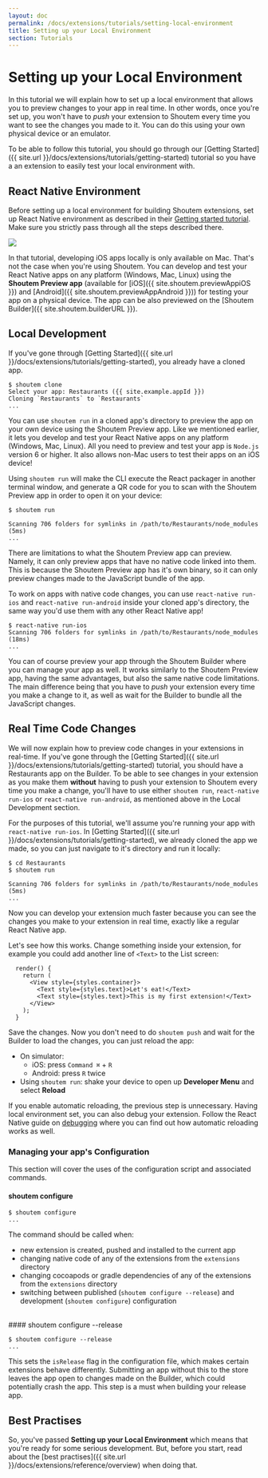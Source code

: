 ```yaml
---
layout: doc
permalink: /docs/extensions/tutorials/setting-local-environment
title: Setting up your Local Environment
section: Tutorials
---
```


# Setting up your Local Environment

In this tutorial we will explain how to set up a local environment that allows you to preview changes to your app in real time. In other words, once you're set up, you won't have to _push_ your extension to Shoutem every time you want to see the changes you made to it. You can do this using your own physical device or an emulator.

To be able to follow this tutorial, you should go through our [Getting Started]({{ site.url }}/docs/extensions/tutorials/getting-started) tutorial so you have a an extension to easily test your local environment with.

## React Native Environment

Before setting up a local environment for building Shoutem extensions, set up React Native environment as described in their [Getting started tutorial](https://facebook.github.io/react-native/docs/getting-started.html). Make sure you strictly pass through all the steps described there.

<p class="image">
<img src='{{ site.url }}/img/tutorials/setting-local-environment/rn-getting-started.png'/>
</p>

In that tutorial, developing iOS apps locally is only available on Mac. That's not the case when you're using Shoutem. You can develop and test your React Native apps on any platform (Windows, Mac, Linux) using the **Shoutem Preview app** (available for [iOS]({{ site.shoutem.previewAppiOS }}) and [Android]({{ site.shoutem.previewAppAndroid }})) for testing your app on a physical device. The app can be also previewed on the [Shoutem Builder]({{ site.shoutem.builderURL }}).

## Local Development

If you've gone through [Getting Started]({{ site.url }}/docs/extensions/tutorials/getting-started), you already have a cloned app.

```ShellSession
$ shoutem clone
Select your app: Restaurants ({{ site.example.appId }})
Cloning `Restaurants` to `Restaurants`
...
```

You can use `shoutem run` in a cloned app's directory to preview the app on your own device using the Shoutem Preview app. Like we mentioned earlier, it lets you develop and test your React Native apps on any platform (Windows, Mac, Linux). All you need to preview and test your app is `Node.js` version 6 or higher. It also allows non-Mac users to test their apps on an iOS device!

Using `shoutem run` will make the CLI execute the React packager in another terminal window, and generate a QR code for you to scan with the Shoutem Preview app in order to open it on your device:

```ShellSession
$ shoutem run

Scanning 706 folders for symlinks in /path/to/Restaurants/node_modules (5ms)
...
```

There are limitations to what the Shoutem Preview app can preview. Namely, it can only preview apps that have no native code linked into them. This is because the Shoutem Preview app has it's own binary, so it can only preview changes made to the JavaScript bundle of the app.

To work on apps with native code changes, you can use `react-native run-ios` and `react-native run-android` inside your cloned app's directory, the same way you'd use them with any other React Native app!

```ShellSession
$ react-native run-ios
Scanning 706 folders for symlinks in /path/to/Restaurants/node_modules (18ms)
...
```

You can of course preview your app through the Shoutem Builder where you can manage your app as well. It works similarly to the Shoutem Preview app, having the same advantages, but also the same native code limitations. The main difference being that you have to _push_ your extension every time you make a change to it, as well as wait for the Builder to bundle all the JavaScript changes.

## Real Time Code Changes

We will now explain how to preview code changes in your extensions in real-time. If you've gone through the [Getting Started]({{ site.url }}/docs/extensions/tutorials/getting-started) tutorial, you should have a Restaurants app on the Builder. To be able to see changes in your extension as you make them **without** having to push your extension to Shoutem every time you make a change, you'll have to use either `shoutem run`, `react-native run-ios` or `react-native run-android`, as mentioned above in the Local Development section.

For the purposes of this tutorial, we'll assume you're running your app with `react-native run-ios`. In [Getting Started]({{ site.url }}/docs/extensions/tutorials/getting-started), we already cloned the app we made, so you can just navigate to it's directory and run it locally:

```ShellSession
$ cd Restaurants
$ shoutem run

Scanning 706 folders for symlinks in /path/to/Restaurants/node_modules (5ms)
...
```

Now you can develop your extension much faster because you can see the changes you make to your extension in real time, exactly like a regular React Native app.

Let's see how this works. Change something inside your extension, for example you could add another line of `<Text>` to the List screen:

```javascript{5}
  render() {
    return (
      <View style={styles.container}>
        <Text style={styles.text}>Let's eat!</Text>
        <Text style={styles.text}>This is my first extension!</Text>
      </View>
    );
  }
```

Save the changes. Now you don't need to do `shoutem push` and wait for the Builder to load the changes, you can just reload the app:
- On simulator:
  - iOS: press `Command ⌘` + `R`
  - Android: press `R` twice
- Using `shoutem run`: shake your device to open up **Developer Menu** and select **Reload**

If you enable automatic reloading, the previous step is unnecessary. Having local environment set, you can also debug your extension. Follow the React Native guide on [debugging](https://facebook.github.io/react-native/docs/debugging.html) where you can find out how automatic reloading works as well.

### Managing your app's Configuration

This section will cover the uses of the configuration script and associated commands.

#### shoutem configure

```ShellSession
$ shoutem configure
...
```

The command should be called when:
 - new extension is created, pushed and installed to the current app
 - changing native code of any of the extensions from the `extensions` directory
 - changing cocoapods or gradle dependencies of any of the extensions from the `extensions` directory
 - switching between published (`shoutem configure --release`) and development (`shoutem configure`) configuration

<br/>
#### shoutem configure --release

```ShellSession
$ shoutem configure --release
...
```

This sets the `isRelease` flag in the configuration file, which makes certain extensions behave differently. Submitting an app without this to the store leaves the app open to changes made on the Builder, which could potentially crash the app. This step is a must when building your release app.

## Best Practises

So, you've passed **Setting up your Local Environment** which means that you're ready for some serious development. But, before you start, read about the [best practises]({{ site.url }}/docs/extensions/reference/overview) when doing that.
